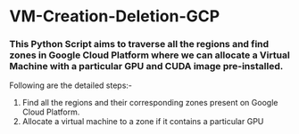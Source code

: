 # VM-Creation-Deletion-GCP

### This Python Script aims to traverse all the regions and find zones in Google Cloud Platform where we can allocate a Virtual Machine with a particular GPU and CUDA image pre-installed.

Following are the detailed steps:-

1. Find all the regions and their corresponding zones present on Google Cloud Platform.
2. Allocate a virtual machine to a zone if it contains a particular GPU
